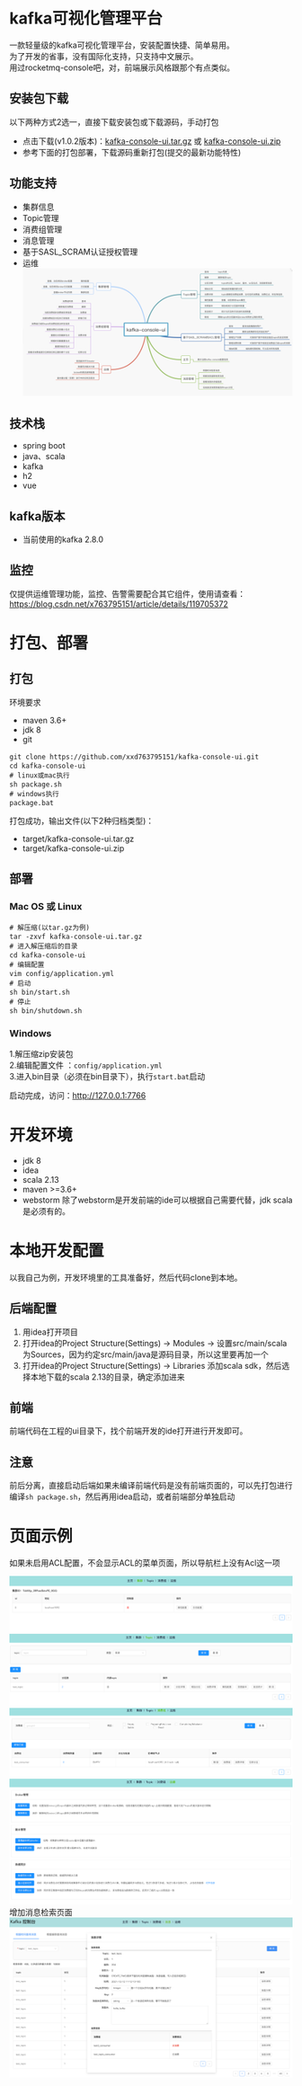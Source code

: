 # kafka可视化管理平台
一款轻量级的kafka可视化管理平台，安装配置快捷、简单易用。  
为了开发的省事，没有国际化支持，只支持中文展示。  
用过rocketmq-console吧，对，前端展示风格跟那个有点类似。
## 安装包下载
以下两种方式2选一，直接下载安装包或下载源码，手动打包  
* 点击下载(v1.0.2版本)：[kafka-console-ui.tar.gz](https://github.com/xxd763795151/kafka-console-ui/releases/download/v1.0.2/kafka-console-ui.tar.gz) 或 [kafka-console-ui.zip](https://github.com/xxd763795151/kafka-console-ui/releases/download/v1.0.2/kafka-console-ui.zip)
* 参考下面的打包部署，下载源码重新打包(提交的最新功能特性)  
## 功能支持
* 集群信息
* Topic管理
* 消费组管理
* 消息管理
* 基于SASL_SCRAM认证授权管理
* 运维
![功能特性](./document/功能特性.png)
## 技术栈
* spring boot 
* java、scala 
* kafka
* h2  
* vue 
## kafka版本
* 当前使用的kafka 2.8.0
## 监控
仅提供运维管理功能，监控、告警需要配合其它组件，使用请查看：https://blog.csdn.net/x763795151/article/details/119705372
# 打包、部署
## 打包
环境要求  
* maven 3.6+
* jdk 8
* git  
```
git clone https://github.com/xxd763795151/kafka-console-ui.git
cd kafka-console-ui
# linux或mac执行
sh package.sh
# windows执行
package.bat
```
打包成功，输出文件(以下2种归档类型)：  
* target/kafka-console-ui.tar.gz  
* target/kafka-console-ui.zip  
## 部署
### Mac OS 或 Linux
```
# 解压缩(以tar.gz为例)
tar -zxvf kafka-console-ui.tar.gz
# 进入解压缩后的目录
cd kafka-console-ui
# 编辑配置
vim config/application.yml
# 启动
sh bin/start.sh
# 停止
sh bin/shutdown.sh
```
### Windows
1.解压缩zip安装包  
2.编辑配置文件 ：`config/application.yml`  
3.进入bin目录（必须在bin目录下），执行`start.bat`启动  

启动完成，访问：http://127.0.0.1:7766  

# 开发环境
* jdk 8
* idea
* scala 2.13
* maven >=3.6+
* webstorm
除了webstorm是开发前端的ide可以根据自己需要代替，jdk scala是必须有的。
# 本地开发配置
以我自己为例，开发环境里的工具准备好，然后代码clone到本地。
## 后端配置
1. 用idea打开项目
2. 打开idea的Project Structure(Settings) ->  Modules -> 设置src/main/scala为Sources，因为约定src/main/java是源码目录，所以这里要再加一个
3. 打开idea的Project Structure(Settings) -> Libraries 添加scala sdk，然后选择本地下载的scala 2.13的目录，确定添加进来
## 前端
前端代码在工程的ui目录下，找个前端开发的ide打开进行开发即可。
## 注意
前后分离，直接启动后端如果未编译前端代码是没有前端页面的，可以先打包进行编译`sh package.sh`，然后再用idea启动，或者前端部分单独启动  
# 页面示例
如果未启用ACL配置，不会显示ACL的菜单页面，所以导航栏上没有Acl这一项  

![集群](./document/集群.png)  
![Topic](./document/Topic.png)  
![消费组](./document/消费组.png)  
![运维](./document/运维.png)  
增加消息检索页面
![消息](./document/消息.png)  